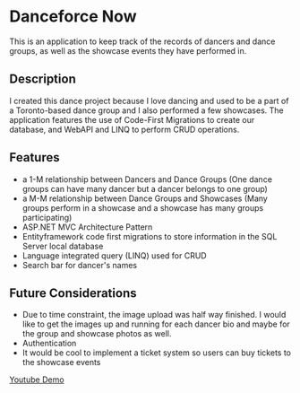 # Danceforce Now
This is an application to keep track of the records of dancers and dance groups, as well as the showcase events they have performed in.

## Description
I created this dance project because I love dancing and used to be a part of a Toronto-based dance group and I also performed a few showcases. The application features the use of Code-First Migrations to create our database, and WebAPI and LINQ to perform CRUD operations.

## Features
* a 1-M relationship between Dancers and Dance Groups (One dance groups can have many dancer but a dancer belongs to one group)
* a M-M relationship between Dance Groups and Showcases (Many groups perform in a showcase and a showcase has many groups participating)
* ASP.NET MVC Architecture Pattern
* Entityframework code first migrations to store information in the SQL Server local database
* Language integrated query (LINQ) used for CRUD
* Search bar for dancer's names

## Future Considerations
* Due to time constraint, the image upload was half way finished. I would like to get the images up and running for each dancer bio and maybe for the group and showcase photos as well.
* Authentication
* It would be cool to implement a ticket system so users can buy tickets to the showcase events

[Youtube Demo](https://youtu.be/0RuH-v_-WbI)
